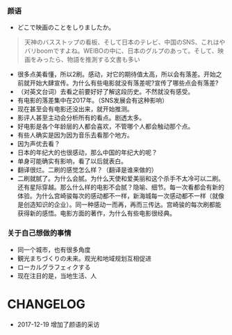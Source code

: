 ### 颜语

* どこで映画のことをしりましたか。

> 天神のバスストップの看板、そして日本のテレビ、中国のSNS、これはやバリboomですよね。WEIBOの中に、日本のグルプのあって。そして、映画をみったら、物語を推測する文書も多い

* 很多点美看懂，所以2刷。感动，对它的期待值太高，所以会有落差。开始之前就开始大肆宣传。为什么有些电影就没有落差呢?宣传了哪些点会有落差?
* （对英文台词）去看之前要好好了解这段历史。不然就没有感受。
* 有电影的落差集中在2017年。（SNS发展会有这种影响）
* 现在甚至会有电影还没出来，就开始推测。
* 影评人甚至主动会分析所有的看点。剧透太多。
* 好电影是各个年龄层的人都会喜欢，不管哪个人都会触动那个点。
* 有些人确实是因为因为音乐去看那个地方。
* 因为声优去看？
* 日本的年纪大的也很感动，那么中国的年纪大的呢？
* 单身可能确实有影响，看了以后就表白。
* 翻译很烂。二刷的感觉怎么样？（翻译是谁来做的）
* 二刷就腻了。为什么会腻。为什么天使和爱美丽和这个杀手不太冷可以二刷。还有星际穿越。那么什么样的电影不会腻？隐喻、细节。每一次看都会有新的体验。为什么宫崎骏每次的感动都不一样，新海城每一次感动都不一样（就像是创造知识的企业）。同一种感动一而再，再而三传达。宫崎骏的每次刷都能获得新的感悟。电影方面的著作，为什么有些电影很经典。



### 关于自己想做的事情

* 同一个城市，也有很多角度
* 観光まちづくりの未来。观光和地域规划互相促进
* ローカルグラフェィクする
* 现在注目的是，当地生活、人



# CHANGELOG

- 2017-12-19 增加了颜语的采访

